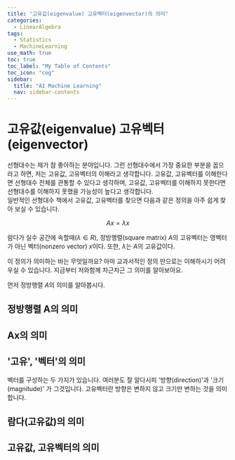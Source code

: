 ```yaml
---
title: "고유값(eigenvalue) 고유벡터(eigenvector)의 의미" 
categories:
  - LinearAlgebra
tags:
  - Statistics
  - MachineLearning
use_math: true
toc: true
toc_label: "My Table of Contents"
toc_icon: "cog"
sidebar:
  title: "AI Machine Learning"
  nav: sidebar-contents
---
```



# 고유값(eigenvalue) 고유벡터(eigenvector)

선형대수는 제가 참 좋아하는 분야입니다. 
그런 선형대수에서 가장 중요한 부분을 꼽으라고 하면, 저는 고유값, 고유벡터의 이해라고 생각합니다. 
고유값, 고유벡터를 이해한다면 선형대수 전체를 관통할 수 있다고 생각하며, 
고유값, 고유벡터를 이해하지 못한다면 선형대수를 이해하지 못했을 가능성이 높다고 생각합니다.  
일반적인 선형대수 책에서 고유값, 고유벡터를 찾으면 다음과 같은 정의을 아주 쉽게 찾아 보실 수 있습니다.  

$$ Ax = \lambda  x$$

람다가 실수 공간에 속할때($\lambda \in R$), 정방행렬(square matrix) $A$의 고유벡터는 영벡터가 아닌 벡터(nonzero vector) $x$이다. 
또한, $\lambda$는 $A$의 고유값이다.
<br />

이 정의가 의미하는 바는 무엇일까요? 아마 교과서적인 정의 만으로는 이해하시기 어려우실 수 있습니다. 
지금부터 저와함께 차근차근 그 의미를 알아보아요.
<br />

먼저 정방행렬 $A$의 의미를 알아봅시다.

## 정방행렬 A의 의미

## Ax의 의미

## '고유', '벡터'의 의미 
벡터를 구성하는 두 가지가 있습니다. 
여러분도 잘 알다시피 '방향(direction)'과 '크기(magnitude)' 가 그것입니다. 
고유벡터란 방향은 변하지 않고 크기만 변하는 것을 의미 합니다. 

## 람다(고유값)의 의미

## 고유값, 고유벡터의 의미 






